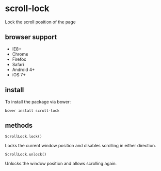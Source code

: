 # scroll-lock
Lock the scroll position of the page

## browser support

- IE8+
- Chrome
- Firefox
- Safari
- Android 4+
- iOS 7+

## install

To install the package via bower:

`bower install scroll-lock`

## methods

`ScrollLock.lock()`

Locks the current window position and disables scrolling in either direction.

`ScrollLock.unlock()`

Unlocks the window position and allows scrolling again.

